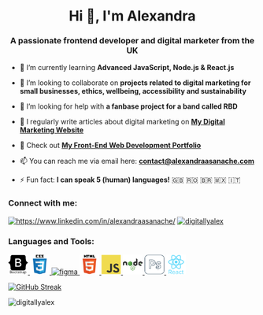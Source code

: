 <h1 align="center">Hi 👋, I'm Alexandra</h1>
<h3 align="center">A passionate frontend developer and digital marketer from the UK</h3>

- 🌱 I’m currently learning **Advanced JavaScript, Node.js & React.js**

- 👯 I’m looking to collaborate on **projects related to digital marketing for small businesses, ethics, wellbeing, accessibility and sustainability**

- 🤝 I’m looking for help with **a fanbase project for a band called RBD**

- 📝 I regularly write articles about digital marketing on [**My Digital Marketing Website**](https://www.digitallyalex.com/blog)
  
- 💼 Check out [**My Front-End Web Development Portfolio**](https://digitallyalex.github.io/bootstrap-portfolio-alex-asanache/)

- 📫 You can reach me via email here: **contact@alexandraasanache.com**

- ⚡ Fun fact: **I can speak 5 (human) languages!** 🇬🇧 🇷🇴 🇧🇷 🇲🇽 🇮🇹

<h3 align="left">Connect with me:</h3>
<p align="left">
<a href="https://www.linkedin.com/in/alexandraasanache/" target="blank"><img align="center" src="https://raw.githubusercontent.com/rahuldkjain/github-profile-readme-generator/master/src/images/icons/Social/linked-in-alt.svg" alt="https://www.linkedin.com/in/alexandraasanache/" height="30" width="40" /></a>
<a href="https://instagram.com/digitallyalex" target="blank"><img align="center" src="https://raw.githubusercontent.com/rahuldkjain/github-profile-readme-generator/master/src/images/icons/Social/instagram.svg" alt="digitallyalex" height="30" width="40" /></a>
</p>

<h3 align="left">Languages and Tools:</h3>
<p align="left"> <a href="https://getbootstrap.com" target="_blank" rel="noreferrer"> <img src="https://raw.githubusercontent.com/devicons/devicon/master/icons/bootstrap/bootstrap-plain-wordmark.svg" alt="bootstrap" width="40" height="40"/> </a> <a href="https://www.w3schools.com/css/" target="_blank" rel="noreferrer"> <img src="https://raw.githubusercontent.com/devicons/devicon/master/icons/css3/css3-original-wordmark.svg" alt="css3" width="40" height="40"/> </a> <a href="https://www.figma.com/" target="_blank" rel="noreferrer"> <img src="https://www.vectorlogo.zone/logos/figma/figma-icon.svg" alt="figma" width="40" height="40"/> </a> <a href="https://www.w3.org/html/" target="_blank" rel="noreferrer"> <img src="https://raw.githubusercontent.com/devicons/devicon/master/icons/html5/html5-original-wordmark.svg" alt="html5" width="40" height="40"/> </a> <a href="https://developer.mozilla.org/en-US/docs/Web/JavaScript" target="_blank" rel="noreferrer"> <img src="https://raw.githubusercontent.com/devicons/devicon/master/icons/javascript/javascript-original.svg" alt="javascript" width="40" height="40"/> </a> <a href="https://nodejs.org" target="_blank" rel="noreferrer"> <img src="https://raw.githubusercontent.com/devicons/devicon/master/icons/nodejs/nodejs-original-wordmark.svg" alt="nodejs" width="40" height="40"/> </a> <a href="https://www.photoshop.com/en" target="_blank" rel="noreferrer"> <img src="https://raw.githubusercontent.com/devicons/devicon/master/icons/photoshop/photoshop-line.svg" alt="photoshop" width="40" height="40"/> </a> <a href="https://reactjs.org/" target="_blank" rel="noreferrer"> <img src="https://raw.githubusercontent.com/devicons/devicon/master/icons/react/react-original-wordmark.svg" alt="react" width="40" height="40"/> </a> </p>

[![GitHub Streak](https://streak-stats.demolab.com?user=digitallyalex&date_format=j%20M%5B%20Y%5D&mode=weekly)](https://git.io/streak-stats)

<p><img align="left" src="https://github-readme-stats.vercel.app/api/top-langs?username=digitallyalex&show_icons=true&locale=en&layout=compact" alt="digitallyalex" /></p>
